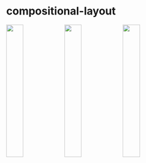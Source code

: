 # compositional-layout

<img src="https://user-images.githubusercontent.com/60654009/213911470-1924e2b8-00f0-4db8-a317-b8f8c93c8e7a.png" width=30%>
<img src="https://user-images.githubusercontent.com/60654009/213911489-ce9a7eec-6311-4569-af28-604ff4f0925f.png" width=30%>
<img src="https://user-images.githubusercontent.com/60654009/213911481-a6759d34-57f3-409f-af5d-5dfb284d99bf.png" width=30%>
